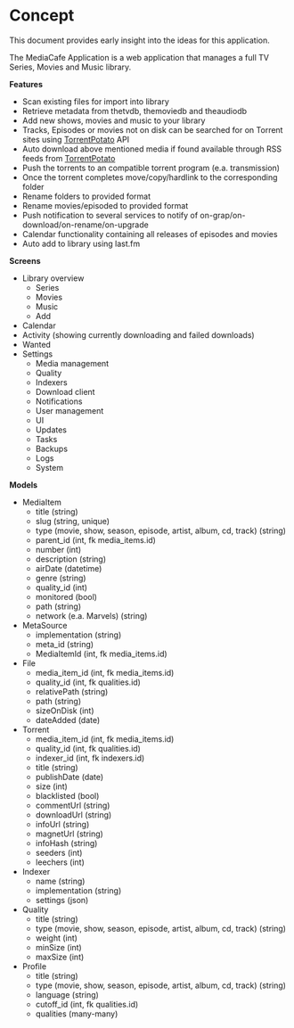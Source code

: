# Concept

This document provides early insight into the ideas for this application.

The MediaCafe Application is a web application that manages a full TV Series, Movies and Music library. 

__Features__
- Scan existing files for import into library
- Retrieve metadata from thetvdb, themoviedb and theaudiodb
- Add new shows, movies and music to your library
- Tracks, Episodes or movies not on disk can be searched for on Torrent sites using [TorrentPotato](https://github.com/RuudBurger/CouchPotatoServer/wiki/Couchpotato-torrent-provider) API
- Auto download above mentioned media if found available through RSS feeds from [TorrentPotato](https://github.com/RuudBurger/CouchPotatoServer/wiki/Couchpotato-torrent-provider)
- Push the torrents to an compatible torrent program (e.a. transmission)
- Once the torrent completes move/copy/hardlink to the corresponding folder
- Rename folders to provided format
- Rename movies/episoded to provided format
- Push notification to several services to notify of on-grap/on-download/on-rename/on-upgrade
- Calendar functionality containing all releases of episodes and movies
- Auto add to library using last.fm

__Screens__
- Library overview
  - Series
  - Movies
  - Music
  - Add
- Calendar
- Activity (showing currently downloading and failed downloads)
- Wanted
- Settings
  - Media management
  - Quality
  - Indexers
  - Download client
  - Notifications
  - User management
  - UI
  - Updates
  - Tasks
  - Backups
  - Logs
  - System

__Models__
- MediaItem
  - title (string)
  - slug (string, unique)
  - type (movie, show, season, episode, artist, album, cd, track) (string)
  - parent_id (int, fk media_items.id)
  - number (int)
  - description (string)
  - airDate (datetime)
  - genre (string)
  - quality_id (int)
  - monitored (bool)
  - path (string)
  - network (e.a. Marvels) (string) 
- MetaSource
  - implementation (string)
  - meta_id (string)
  - MediaItemId (int, fk media_items.id)
- File
  - media_item_id (int, fk media_items.id)
  - quality_id (int, fk qualities.id)
  - relativePath (string)
  - path (string)
  - sizeOnDisk (int)
  - dateAdded (date)
- Torrent
  - media_item_id (int, fk media_items.id)
  - quality_id (int, fk qualities.id)
  - indexer_id (int, fk indexers.id)
  - title (string)
  - publishDate (date)
  - size (int)
  - blacklisted (bool)
  - commentUrl (string)
  - downloadUrl (string)
  - infoUrl (string)
  - magnetUrl (string)
  - infoHash (string)
  - seeders (int)
  - leechers (int)
- Indexer
  - name (string)
  - implementation (string)
  - settings (json)
- Quality
  - title (string)
  - type (movie, show, season, episode, artist, album, cd, track) (string)
  - weight (int)
  - minSize (int)
  - maxSize (int)
- Profile
  - title (string)
  - type (movie, show, season, episode, artist, album, cd, track) (string)
  - language (string)
  - cutoff_id (int, fk qualities.id)
  - qualities (many-many)